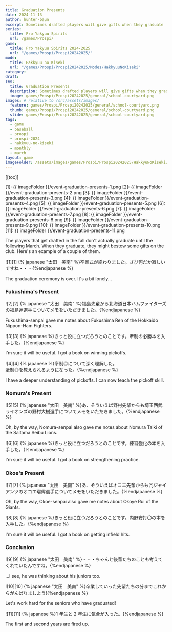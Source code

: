```yaml
---
title: Graduation Presents
date: 2024-11-13
author: hunter-baun
excerpt: Sometimes drafted players will give gifts when they graduate
series:
  title: Pro Yakyuu Spirits
  url: /games/Prospi/
game: 
  title: Pro Yakyuu Spirits 2024-2025
  url: "/games/Prospi/Prospi20242025/"
mode: 
  title: Hakkyuu no Kiseki
  url: "/games/Prospi/Prospi20242025/Modes/HakkyuuNoKiseki"
category: 
draft: 
seo:
  title: Graduation Presents
  description: Sometimes drafted players will give gifts when they graduate
  image: games/Prospi/Prospi20242025/general/school-courtyard.png
images: # relative to /src/assets/images/
  feature: games/Prospi/Prospi20242025/general/school-courtyard.png
  thumb: games/Prospi/Prospi20242025/general/school-courtyard.png
  slide: games/Prospi/Prospi20242025/general/school-courtyard.png
tags:
  - game
  - baseball
  - prospi
  - prospi-2024
  - hakkyuu-no-kiseki
  - monthly
  - march
layout: game
imageFolder: /assets/images/games/Prospi/Prospi20242025/HakkyuNoKiseki/Monthly/March/Graduation-Presents/
---
```

[[toc]]

[1]: {{ imageFolder }}/event-graduation-presents-1.png
[2]: {{ imageFolder }}/event-graduation-presents-2.png
[3]: {{ imageFolder }}/event-graduation-presents-3.png
[4]: {{ imageFolder }}/event-graduation-presents-4.png
[5]: {{ imageFolder }}/event-graduation-presents-5.png
[6]: {{ imageFolder }}/event-graduation-presents-6.png
[7]: {{ imageFolder }}/event-graduation-presents-7.png
[8]: {{ imageFolder }}/event-graduation-presents-8.png
[9]: {{ imageFolder }}/event-graduation-presents-9.png
[10]: {{ imageFolder }}/event-graduation-presents-10.png
[11]: {{ imageFolder }}/event-graduation-presents-11.png

<article class="prose max-w-xl lg:max-w-4xl lg:prose-lg">

The players that get drafted in the fall don't actually graduate until the following March. When they graduate, they might bestow some gifts on the club. Here's an example of a couple of them.

![1][1]
{% japanese "太田　美南" %}卒業式が終わりました。さび何だか寂しいですね・・・{%endjapanese %}

The graduation ceremony is over. It's a bit lonely...

### Fukushima's Present

![2][2]
{% japanese "太田　美南" %}福島先輩から北海道日本ハムファイターズの福島蓮選手についてメモをいただきました。{%endjapanese %}

Fukushima-senpai gave me notes about Fukushima Ren of the Hokkaido Nippon-Ham Fighters.

![3][3]
{% japanese %}きっと役に立つだろうとのことです。牽制の必勝本を入手した。{%endjapanese %}

I'm sure it will be useful. I got a book on winning pickoffs.

![4][4]
{% japanese %}牽制◎について深く理解した。<br />
牽制◎を教えられるようになった。{%endjapanese %}

I have a deeper understanding of pickoffs.
I can now teach the pickoff skill.

### Nomura's Present

![5][5]
{% japanese "太田　美南" %}あ、そういえば野村先輩からも埼玉西武ライオンズの野村大樹選手についてメモをいただきました。{%endjapanese %}

Oh, by the way, Nomura-senpai also gave me notes about Nomura Taiki of the Saitama Seibu Lions.

![6][6]
{% japanese %}きっと役に立つだろうとのことです。練習強化の本を入手した。{%endjapanese %}

I'm sure it will be useful. I got a book on strengthening practice.

### Okoe's Present

![7][7]
{% japanese "太田　美南" %}あ、そういえばオコエ先輩からも冗ジャイアンツのオコエ瑠偉選手についてメモをいただきました。{%endjapanese %}

Oh, by the way, Okoe-senpai also gave me notes about Okoye Rui of the Giants.

![8][8]
{% japanese %}きっと役に立つだろうとのことです。内野安打〇の本を入手した。{%endjapanese %}

I'm sure it will be useful. I got a book on getting infield hits.

### Conclusion

![9][9]
{% japanese "太田　美南" %}・・・ちゃんと後輩たちのことも考えてくれていたんですね。{%endjapanese %}

...I see, he was thinking about his juniors too.

![10][10]
{% japanese "太田　美南" %}卒業していった先輩たちの分までこれからがんばりましよう!{%endjapanese %}

Let's work hard for the seniors who have graduated!

![11][11]
{% japanese %}1 年生と 2 年生に気合が入った。{%endjapanese %}

The first and second years are fired up.

</article>